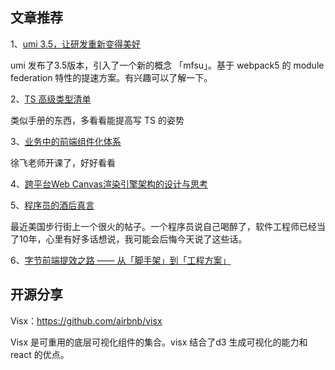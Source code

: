 ## 文章推荐
1、[umi 3.5，让研发重新变得美好](https://zhuanlan.zhihu.com/p/385272270)

umi 发布了3.5版本，引入了一个新的概念 「mfsu」。基于 webpack5 的 module federation 特性的提速方案。有兴趣可以了解一下。

2、[TS 高级类型清单](https://juejin.cn/post/6904150785966211086)

类似手册的东西，多看看能提高写 TS 的姿势

3、[业务中的前端组件化体系](https://zhuanlan.zhihu.com/p/383129585)

徐飞老师开课了，好好看看

4、[跨平台Web Canvas渲染引擎架构的设计与思考](https://zhuanlan.zhihu.com/p/361655438)

5、[程序员的酒后真言](https://mp.weixin.qq.com/s/s_QacAHM9ELc9_jkrxL2cw)

最近美国步行街上一个很火的帖子。一个程序员说自己喝醉了，软件工程师已经当了10年，心里有好多话想说，我可能会后悔今天说了这些话。

6、[字节前端提效之路 —— 从「脚手架」到「工程方案」](https://mp.weixin.qq.com/s/TW1g8CiYlgy8YKtCXvQZBQ)


## 开源分享

Visx：https://github.com/airbnb/visx

Visx 是可重用的底层可视化组件的集合。visx 结合了d3 生成可视化的能力和 react 的优点。